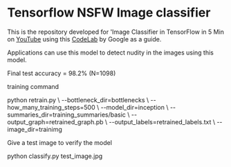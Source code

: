 # Tensorflow NSFW Image classifier

This is the repository developed for 'Image Classifier in TensorFlow in 5 Min on [YouTube](https://youtu.be/QfNvhPx5Px8) using this [CodeLab](https://codelabs.developers.google.com/codelabs/tensorflow-for-poets/?utm_campaign=chrome_series_machinelearning_063016&utm_source=gdev&utm_medium=yt-desc#0) by Google as a guide. 

Applications can use this model to detect nudity in the images using this model.

Final test accuracy = 98.2% (N=1098)

training command

python retrain.py \ --bottleneck_dir=bottlenecks \ --how_many_training_steps=500 \ --model_dir=inception \ --summaries_dir=training_summaries/basic \ --output_graph=retrained_graph.pb \ --output_labels=retrained_labels.txt \ --image_dir=trainimg

Give a test image to verify the model

python classify.py test_image.jpg